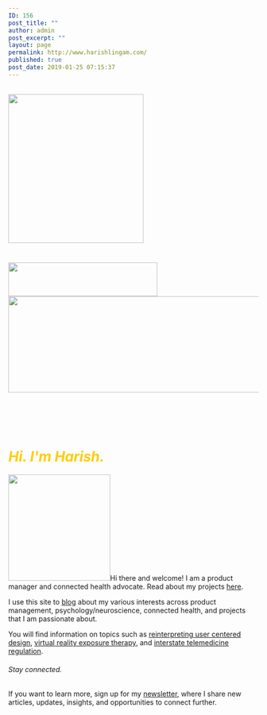 ```yaml
---
ID: 156
post_title: ""
author: admin
post_excerpt: ""
layout: page
permalink: http://www.harishlingam.com/
published: true
post_date: 2019-01-25 07:15:37
---
```

<!-- wp:fl-builder/layout -->
<p><br /><a href="http://www.harishlingam.com/wp-content/uploads/2019/01/brain-coils.png"><img class="size-medium wp-image-669 aligncenter" src="http://www.harishlingam.com/wp-content/uploads/2019/01/brain-coils-272x300.png" alt="" width="272" height="300" /></a></p>
<h1><a href="http://www.harishlingam.com/wp-content/uploads/2020/02/red_line.png"><img class="size-medium wp-image-1046 aligncenter" src="http://www.harishlingam.com/wp-content/uploads/2020/02/red_line-300x68.png" alt="" width="300" height="68" /></a><a href="http://www.harishlingam.com/wp-content/uploads/2020/02/blending_wave_vector.jpg"><img class="wp-image-1044 aligncenter" src="http://www.harishlingam.com/wp-content/uploads/2020/02/blending_wave_vector-300x71.jpg" alt="" width="819" height="194" /></a></h1>
<h1> </h1>
<h1><span style="color: #ffcc00;"><em><strong>Hi. I'm Harish.</strong></em></span></h1>
<p><a href="http://www.harishlingam.com/wp-content/uploads/2019/02/harish-headshot-yellow.png"><img class=" wp-image-740 alignleft" src="http://www.harishlingam.com/wp-content/uploads/2019/02/harish-headshot-yellow-287x300.png" alt="" width="205" height="214" /></a>Hi there and welcome! I am a product manager and connected health advocate. Read about my projects <a href="http://www.harishlingam.com/projects/">here</a>.</p>
<p>I use this site to <a href="http://www.harishlingam.com/blog/">blog</a> about my various interests across product management, psychology/neuroscience, connected health, and projects that I am passionate about.</p>
<p>You will find information on topics such as <a href="http://www.harishlingam.com/thoughts-on-user-centered-design-and-being-data-driven/">reinterpreting user centered design</a>, <a href="http://www.harishlingam.com/a-primer-on-virtual-reality-exposure-therapy-vret/">virtual reality exposure therapy</a>, and <a href="http://www.harishlingam.com/telemedicine-and-the-interstate-medical-licensure-compact/">interstate telemedicine regulation</a>.</p>
<h6>Stay connected.</h6>
<p>If you want to learn more, sign up for my <a href="http://www.harishlingam.com/join/">newsletter</a>, where I share new articles, updates, insights, and opportunities to connect further.</p>
<!-- /wp:fl-builder/layout -->
